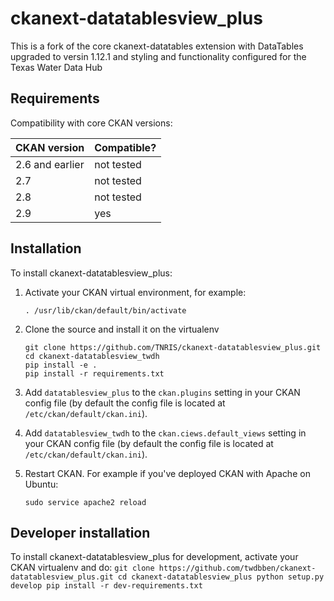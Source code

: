 # ckanext-datatablesview_plus

This is a fork of the core ckanext-datatables extension with DataTables upgraded to 
versin 1.12.1 and styling and functionality configured for the Texas Water Data Hub


## Requirements

Compatibility with core CKAN versions:

| CKAN version    | Compatible?   |
| --------------- | ------------- |
| 2.6 and earlier | not tested    |
| 2.7             | not tested    |
| 2.8             | not tested    |
| 2.9             | yes           |

## Installation

To install ckanext-datatablesview_plus:

1. Activate your CKAN virtual environment, for example:

     ```
     . /usr/lib/ckan/default/bin/activate
     ```
     
2. Clone the source and install it on the virtualenv

    ```
    git clone https://github.com/TNRIS/ckanext-datatablesview_plus.git
    cd ckanext-datatablesview_twdh
    pip install -e .
    pip install -r requirements.txt
    ```
3. Add `datatablesview_plus` to the `ckan.plugins` setting in your CKAN
   config file (by default the config file is located at
   `/etc/ckan/default/ckan.ini`).

4. Add `datatablesview_twdh` to the `ckan.ciews.default_views` setting in your CKAN
   config file (by default the config file is located at
   `/etc/ckan/default/ckan.ini`).

5. Restart CKAN. For example if you've deployed CKAN with Apache on Ubuntu:
     ```
     sudo service apache2 reload
     ```

## Developer installation

To install ckanext-datatablesview_plus for development, activate your CKAN virtualenv and
do:
    ```
    git clone https://github.com/twdbben/ckanext-datatablesview_plus.git
    cd ckanext-datatablesview_plus
    python setup.py develop
    pip install -r dev-requirements.txt
    ```
